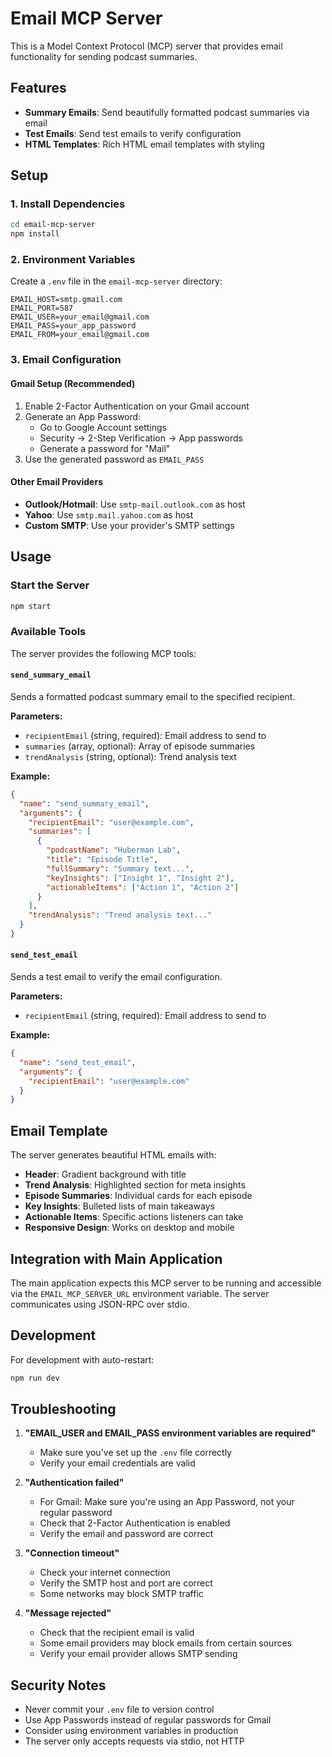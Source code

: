 # Email MCP Server

This is a Model Context Protocol (MCP) server that provides email functionality for sending podcast summaries.

## Features

- **Summary Emails**: Send beautifully formatted podcast summaries via email
- **Test Emails**: Send test emails to verify configuration
- **HTML Templates**: Rich HTML email templates with styling

## Setup

### 1. Install Dependencies

```bash
cd email-mcp-server
npm install
```

### 2. Environment Variables

Create a `.env` file in the `email-mcp-server` directory:

```env
EMAIL_HOST=smtp.gmail.com
EMAIL_PORT=587
EMAIL_USER=your_email@gmail.com
EMAIL_PASS=your_app_password
EMAIL_FROM=your_email@gmail.com
```

### 3. Email Configuration

#### Gmail Setup (Recommended)

1. Enable 2-Factor Authentication on your Gmail account
2. Generate an App Password:
   - Go to Google Account settings
   - Security → 2-Step Verification → App passwords
   - Generate a password for "Mail"
3. Use the generated password as `EMAIL_PASS`

#### Other Email Providers

- **Outlook/Hotmail**: Use `smtp-mail.outlook.com` as host
- **Yahoo**: Use `smtp.mail.yahoo.com` as host
- **Custom SMTP**: Use your provider's SMTP settings

## Usage

### Start the Server

```bash
npm start
```

### Available Tools

The server provides the following MCP tools:

#### `send_summary_email`

Sends a formatted podcast summary email to the specified recipient.

**Parameters:**
- `recipientEmail` (string, required): Email address to send to
- `summaries` (array, optional): Array of episode summaries
- `trendAnalysis` (string, optional): Trend analysis text

**Example:**
```json
{
  "name": "send_summary_email",
  "arguments": {
    "recipientEmail": "user@example.com",
    "summaries": [
      {
        "podcastName": "Huberman Lab",
        "title": "Episode Title",
        "fullSummary": "Summary text...",
        "keyInsights": ["Insight 1", "Insight 2"],
        "actionableItems": ["Action 1", "Action 2"]
      }
    ],
    "trendAnalysis": "Trend analysis text..."
  }
}
```

#### `send_test_email`

Sends a test email to verify the email configuration.

**Parameters:**
- `recipientEmail` (string, required): Email address to send to

**Example:**
```json
{
  "name": "send_test_email",
  "arguments": {
    "recipientEmail": "user@example.com"
  }
}
```

## Email Template

The server generates beautiful HTML emails with:

- **Header**: Gradient background with title
- **Trend Analysis**: Highlighted section for meta insights
- **Episode Summaries**: Individual cards for each episode
- **Key Insights**: Bulleted lists of main takeaways
- **Actionable Items**: Specific actions listeners can take
- **Responsive Design**: Works on desktop and mobile

## Integration with Main Application

The main application expects this MCP server to be running and accessible via the `EMAIL_MCP_SERVER_URL` environment variable. The server communicates using JSON-RPC over stdio.

## Development

For development with auto-restart:

```bash
npm run dev
```

## Troubleshooting

1. **"EMAIL_USER and EMAIL_PASS environment variables are required"**
   - Make sure you've set up the `.env` file correctly
   - Verify your email credentials are valid

2. **"Authentication failed"**
   - For Gmail: Make sure you're using an App Password, not your regular password
   - Check that 2-Factor Authentication is enabled
   - Verify the email and password are correct

3. **"Connection timeout"**
   - Check your internet connection
   - Verify the SMTP host and port are correct
   - Some networks may block SMTP traffic

4. **"Message rejected"**
   - Check that the recipient email is valid
   - Some email providers may block emails from certain sources
   - Verify your email provider allows SMTP sending

## Security Notes

- Never commit your `.env` file to version control
- Use App Passwords instead of regular passwords for Gmail
- Consider using environment variables in production
- The server only accepts requests via stdio, not HTTP 